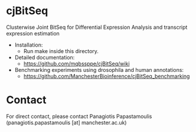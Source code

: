# cjBitSeq

Clusterwise Joint BitSeq for Differential Expression Analysis and transcript expression estimation

* Installation:
    * Run make inside this directory.
* Detailed documentation:
    * https://github.com/mqbssppe/cjBitSeq/wiki
* Benchmarking experiments using drosophila and human annotations:
    * https://github.com/ManchesterBioinference/cjBitSeq_benchmarking

# Contact

For direct contact, please contact Panagiotis Papastamoulis (panagiotis.papastamoulis [at] manchester.ac.uk)
